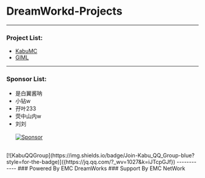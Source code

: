 # DreamWorkd-Projects
------------
### Project List:
- [KabuMC](KabuMC)
- [GIML](GIML)
------------
### Sponsor List:
- 是白翼酱呐
- 小钻w
- 孖叶233
- 荧中山内w
- 刘刘
<br><br>
  [![Sponsor](https://img.shields.io/badge/Sponsor-EMC_DreamWorks-green?style=for-the-badge)]({https://afdian.net/@Ely_Official})
<br>
  [![KabuQQGroup](https://img.shields.io/badge/Join-Kabu_QQ_Group-blue?style=for-the-badge)]({https://jq.qq.com/?_wv=1027&k=iJTcpGJf})
------------
### Powered By EMC DreamWorks
### Support By EMC NetWork
